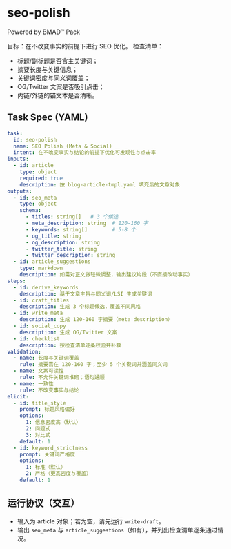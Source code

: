 # seo-polish

Powered by BMAD™ Pack

目标：在不改变事实的前提下进行 SEO 优化。
检查清单：

- 标题/副标题是否含主关键词；
- 摘要长度与关键信息；
- 关键词密度与同义词覆盖；
- OG/Twitter 文案是否吸引点击；
- 内链/外链的锚文本是否清晰。

## Task Spec (YAML)

```yaml
task:
  id: seo-polish
  name: SEO Polish (Meta & Social)
  intent: 在不改变事实与结论的前提下优化可发现性与点击率
inputs:
  - id: article
    type: object
    required: true
    description: 按 blog-article-tmpl.yaml 填充后的文章对象
outputs:
  - id: seo_meta
    type: object
    schema:
      - titles: string[]   # 3 个候选
      - meta_description: string  # 120-160 字
      - keywords: string[]        # 5-8 个
      - og_title: string
      - og_description: string
      - twitter_title: string
      - twitter_description: string
  - id: article_suggestions
    type: markdown
    description: 如需对正文做轻微调整，输出建议片段（不直接改动事实）
steps:
  - id: derive_keywords
    description: 基于文章主旨与同义词/LSI 生成关键词
  - id: craft_titles
    description: 生成 3 个标题候选，覆盖不同风格
  - id: write_meta
    description: 生成 120-160 字摘要（meta description）
  - id: social_copy
    description: 生成 OG/Twitter 文案
  - id: checklist
    description: 按检查清单逐条校验并补救
validation:
  - name: 长度与关键词覆盖
    rule: 摘要需在 120-160 字；至少 5 个关键词并涵盖同义词
  - name: 文案可读性
    rule: 不允许关键词堆砌；语句通顺
  - name: 一致性
    rule: 不改变事实与结论
elicit:
  - id: title_style
    prompt: 标题风格偏好
    options:
      1: 信息密度高（默认）
      2: 问题式
      3: 对比式
    default: 1
  - id: keyword_strictness
    prompt: 关键词严格度
    options:
      1: 标准（默认）
      2: 严格（更高密度与覆盖）
    default: 1
```

## 运行协议（交互）

- 输入为 article 对象；若为空，请先运行 `write-draft`。
- 输出 `seo_meta` 与 `article_suggestions`（如有），并列出检查清单逐条通过情况。
